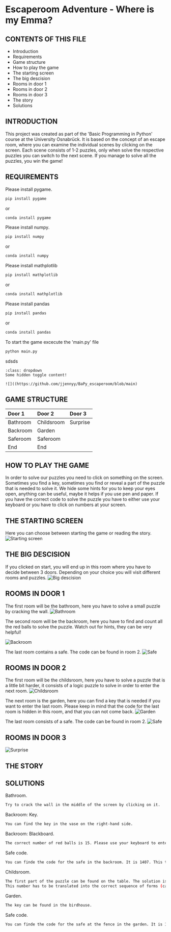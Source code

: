 # Escaperoom Adventure - Where is my Emma? 

CONTENTS OF THIS FILE
---------------------

 * Introduction
 * Requirements
 * Game structure
 * How to play the game
 * The starting screen
 * The big descision
 * Rooms in door 1
 * Rooms in door 2
 * Rooms in door 3
 * The story
 * Solutions

INTRODUCTION
---------------------
This project was created as part of the 'Basic Programming in Python' course at the University Osnabrück.
It is based on the concept of an escape room, where you can examine the individual scenes by clicking on the screen. Each scene consists of 1-2 puzzles, only when solve the respective puzzles you can switch to the next scene.
If you manage to solve all the puzzles, you win the game!

REQUIREMENTS
---------------------
Please install pygame.
```bash
pip install pygame
```
or 
```bash
conda install pygame
```
 Please install numpy. 
```bash
pip install numpy
```
or 
```bash
conda install numpy
```
Please install mathplotlib

```bash
pip install mathplotlib
```
or 
```bash
conda install mathplotlib
```

Please install pandas

```bash
pip install pandas
```
or 
```bash
conda install pandas
```
To start the game excecute the 'main.py' file
```bash
python main.py
```
sdsds

```{admonition} Click the button to reveal!
:class: dropdown
Some hidden toggle content!

![]((https://github.com/jjennyy/BaPy_escaperoom/blob/main)
```

GAME STRUCTURE
---------------------
| Door 1 | Door 2 | Door 3 |
|:--------------|:-------------|:--------------|
| Bathroom | Childsroom | Surprise |
| Backroom | Garden |  |
| Saferoom | Saferoom |  |
| End | End |  |

HOW TO PLAY THE GAME
---------------------
In order to solve our puzzles you need to click on something on the screen. Sometimes you find a key, sometimes you find or reveal a part of the puzzle that is needed to solve it.
We hide some hints for you to keep your eyes open, anything can be useful, maybe it helps if you use pen and paper.
If you have the correct code to solve the puzzle you have to either use your keyboard or you have to click on numbers at your screen.

THE STARTING SCREEN
---------------------
Here you can choose between starting the game or reading the story.
![Starting screen](https://github.com/jjennyy/BaPy_escaperoom/blob/main/Images/start_pushstart.PNG)

THE BIG DESCISION
---------------------
If you clicked on start, you will end up in this room where you have to decide between 3 doors.
Depending on your choice you will visit different rooms and puzzles.
![Big descision](https://github.com/jjennyy/BaPy_escaperoom/blob/main/Images/3doors.jpg)

ROOMS IN DOOR 1
---------------------
The first room will be the bathroom, here you have to solve a small puzzle by cracking the wall.
![Bathroom](https://github.com/jjennyy/BaPy_escaperoom/blob/main/Images/bathroom.PNG)

The second room will be the backroom, here you have to find and count all the red balls to solve the puzzle.
Watch out for hints, they can be very helpful!

![Backroom](https://github.com/jjennyy/BaPy_escaperoom/blob/main/Images/backroom.PNG)

The last room contains a safe. The code can be found in room 2.
![Safe](https://github.com/jjennyy/BaPy_escaperoom/blob/main/Images/tresor_open.png)


ROOMS IN DOOR 2
---------------------
The first room will be the childsroom, here you have to solve a puzzle that is a little bit harder, it consists of a logic puzzle to solve in order to enter the next room.
![Childsroom](https://github.com/jjennyy/BaPy_escaperoom/blob/main/Images/childsroom.PNG)

The next room is the garden, here you can find a key that is needed if you want to enter the last room.
Please keep in mind that the code for the last room is hidden in this room, and that you can not come back.
![Garden](https://github.com/jjennyy/BaPy_escaperoom/blob/main/Images/garden_closed.PNG)

The last room consists of a safe. The code can be found in room 2.
![Safe](https://github.com/jjennyy/BaPy_escaperoom/blob/main/Images/tresor_open.png)


ROOMS IN DOOR 3
---------------------
![Surprise](https://github.com/jjennyy/BaPy_escaperoom/blob/main/Images/mysteryroom.PNG)

THE STORY 
---------------------

SOLUTIONS
---------------------
Bathroom.
```bash
Try to crack the wall in the middle of the screen by clicking on it.
```
Backroom: Key.
```bash
You can find the key in the vase on the right-hand side.
```
Backroom: Blackboard.
```bash
The correct number of red balls is 15. Please use your keyboard to enter this number.
```
Safe code.
```bash
You can finde the code for the safe in the backroom. It is 1407. This time you have to click on the right numbers on the touchpad.
```
Childsroom.
```bash
The first part of the puzzle can be found on the table. The solution is 420. 
This number has to be translated into the correct sequence of forms (can be found on the poster over the bed). The sequence is "Heard","Square","Circle".
```
Garden.
```bash
The key can be found in the birdhouse.
```
Safe code.
```bash
You can finde the code for the safe at the fence in the garden. It is 1532.
